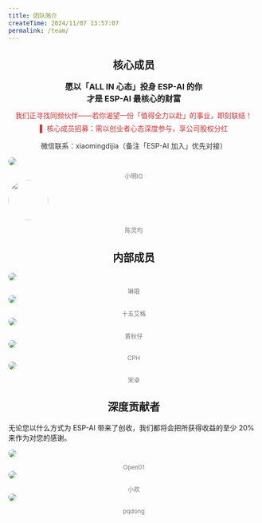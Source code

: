 ```yaml
---
title: 团队简介
createTime: 2024/11/07 13:57:07
permalink: /team/
---
```


## <center>核心成员</center>
<center>
<b style="font-size: 16px;">愿以「ALL IN 心态」投身 ESP-AI 的你<br>才是 ESP-AI 最核心的财富</b>

<p style="font-size: 14px; color: #D32F2F; margin: 12px 0 6px 0;">我们正寻找同频伙伴——若你渴望一份「值得全力以赴」的事业，即刻联结！</p>
<p style="font-size: 14px; color: #D32F2F; margin: 6px 0;">▌ 核心成员招募：需以创业者心态深度参与，享公司股权分红</p>
<p style="font-size: 14px; color: #333; margin-top: 15px;">微信联系：xiaomingdijia（备注「ESP-AI 加入」优先对接）</p>
</center>

<CardGrid cols="4">  
  <Card class="spomsor-card" style="background: transparent;">  </Card>
   <Card class="spomsor-card" style="background: transparent;">
    <a class="spomsor-a" href="https://xiaomingio.top/" target="_blcok" title="ESP-AI 创始人">
        <img src="https://xiaomingio.top/head.jpg" style="border-radius: 50%;"/>
    </a>
    <div style="text-align:center;font-size: 12px;color: #777;margin-top: 12px;">小明IO</div>
  </Card> 
  <Card class="spomsor-card" style="background: transparent;">
    <a class="spomsor-a" href="https://blog.csdn.net/2401_87702092?spm=1010.2135.3001.5343" target="_blcok" title="ESP-AI 联合创始人">
        <img src="/images/team/clj2.jpg" style="border-radius: 50%;object-fit: fill;height: 80px;" />
    </a>
    <div style="text-align:center;font-size: 12px;color: #777;margin-top: 12px;">陈灵均</div>
  </Card>  
  <Card class="spomsor-card" style="background: transparent;">  </Card>
</CardGrid>  


## <center>内部成员</center>

<CardGrid cols="4">   
  <!-- 空的占位符 -->

  <Card class="spomsor-card" style="background: transparent;">
    <a class="spomsor-a" href="" target="_blcok" title="ESP-AI 项目后端开发负责人。">
        <img src="https://esp-ai2.oss-cn-beijing.aliyuncs.com/team/lwd.jpg" style="border-radius: 50%;"/>
    </a> 
    <div style="text-align:center;font-size: 12px;color: #777;margin-top: 12px;">琳琅</div>
  </Card> 
  <Card class="spomsor-card" style="background: transparent;">
    <a class="spomsor-a" href="" target="_blcok" title="ESP-AI 项目前端开发负责人。">
        <img src="https://esp-ai2.oss-cn-beijing.aliyuncs.com/team/tian_yue_fei.jpg" style="border-radius: 50%;"/>
    </a> 
    <div style="text-align:center;font-size: 12px;color: #777;margin-top: 12px;">十五艾格</div>
  </Card>
  <Card class="spomsor-card" style="background: transparent;">
    <a class="spomsor-a" href="" target="_blcok" title="ESP-AI 项目嵌入式硬件开发负责人。">
        <img src="/images/team/hqz.jpg" style="border-radius: 50%;" />
    </a> 
    <div style="text-align:center;font-size: 12px;color: #777;margin-top: 12px;">黄秋仔</div>
  </Card>
  <Card class="spomsor-card" style="background: transparent;">
    <a class="spomsor-a" href="" target="_blcok" title="ESP-AI 项目嵌入式软件开发负责人。">
        <img src="/images/team/cph.jpg" style="border-radius: 50%;"/>
    </a> 
    <div style="text-align:center;font-size: 12px;color: #777;margin-top: 12px;">CPH</div>
  </Card>  
   <Card class="spomsor-card" style="background: transparent;">
    <a class="spomsor-a" href="" target="_blcok" title="UI设计">
        <img src="/images/team/zuo.jpg" style="border-radius: 50%;"/>
    </a> 
    <div style="text-align:center;font-size: 12px;color: #777;margin-top: 12px;">宋卓</div>
  </Card>  
</CardGrid>  

## <center>深度贡献者</center>  
<p>无论您以什么方式为 ESP-AI 带来了创收，我们都将会把所获得收益的至少 20% 来作为对您的感谢。</p>

<CardGrid  cols="4"> 
  <Card class="spomsor-card" style="background: transparent;">
  <a class="spomsor-a" href="https://space.bilibili.com/395849314" target="_blcok" title="Open01，ESP-AI 开源PCB作者！">  
      <img src="/images/open01x.png" style="border-radius: 50%;"/>
  </a>
  <div style="text-align:center;font-size: 12px;color: #777;margin-top: 12px;">Open01</div>
  </Card>  
  <Card class="spomsor-card" style="background: transparent;">
    <a class="spomsor-a" href="https://www.qingningz.cn/" target="_blcok" title="青柠博客，为 ESP-AI 做了非常多的贡献！">
        <img src="https://wmimg.com/i/113/2023/08/64ec78404d85d.jpg" style="border-radius: 50%;"/>
    </a>
    <div style="text-align:center;font-size: 12px;color: #777;margin-top: 12px;">小欢</div>
  </Card> 
  <Card class="spomsor-card" style="background: transparent;">
    <a class="spomsor-a" href="https://github.com/pq-dong" target="_blcok" title="pqdong，为 ESP-AI 做了非常多的贡献！">
        <img src="https://avatars.githubusercontent.com/u/40668796?v=4" style="border-radius: 50%;"/>
    </a>
    <div style="text-align:center;font-size: 12px;color: #777;margin-top: 12px;">pqdong</div>
  </Card> 
</CardGrid>  